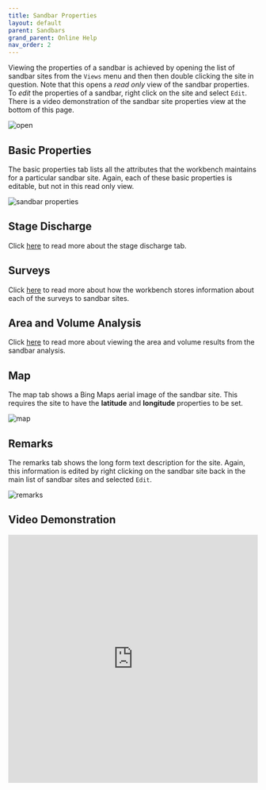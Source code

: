 ```yaml
---
title: Sandbar Properties
layout: default
parent: Sandbars
grand_parent: Online Help
nav_order: 2
---
```


Viewing the properties of a sandbar is achieved by opening the list of sandbar sites from the `Views` menu and then then double clicking the site in question. Note that this opens a *read only* view of the sandbar properties. To *edit* the properties of a sandbar, right click on the site and select `Edit`. There is a video demonstration of the sandbar site properties view at the bottom of this page.

![open](/images/sandbars/sandbar_properties_open.png)

## Basic Properties

The basic  properties tab lists all the attributes that the workbench maintains for a particular sandbar site. Again, each of these basic properties is editable, but not in this read only view.

![sandbar properties](/images/sandbars/sandbar_properties.png)

## Stage Discharge

Click [here](./sd_sample) to read more about the stage discharge tab.

## Surveys

Click [here](./sandbar_surveys) to read more about how the workbench stores information about each of the surveys to sandbar sites.

## Area and Volume Analysis

Click [here](../Sandbar_Analysis/sandbar_results) to read more about viewing the area and volume results from the sandbar analysis.

## Map

The map tab shows a Bing Maps aerial image of the sandbar site. This requires the site to have the **latitude** and **longitude** properties to be set.

![map](/images/sandbars/sandbar_properties_map.png)

## Remarks

The remarks tab shows the long form text description for the site. Again, this information is edited by right clicking on the sandbar site back in the main list of sandbar sites and selected `Edit`.

![remarks](/images/sandbars/sandbar_properties_remarks.png)

## Video Demonstration

<iframe width="100%" height="500" src="https://www.youtube.com/embed/iVCHKBjzblQ?si=BqjUJFIzrTs" title="YouTube video player" frameborder="0" allowfullscreen></iframe>